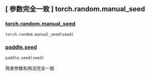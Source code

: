 ## [ 参数完全一致 ] torch.random.manual_seed

### [torch.random.manual_seed](https://pytorch.org/docs/1.13/random.html?highlight=torch+random+manual_seed#torch.random.manual_seed)

```python
torch.random.manual_seed(seed)
```

### [paddle.seed](https://www.paddlepaddle.org.cn/documentation/docs/zh/api/paddle/seed_cn.html)

```python
paddle.seed(seed)
```

两者参数和用法完全一致
